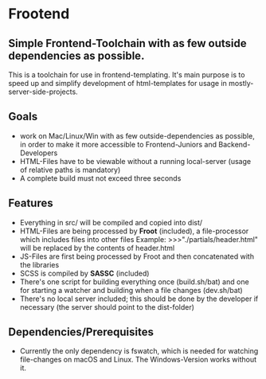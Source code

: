# Frootend
## Simple Frontend-Toolchain with as few outside dependencies as possible.

This is a toolchain for use in frontend-templating.
It's main purpose is to speed up and simplify development of html-templates for usage in mostly-server-side-projects.


## Goals
- work on Mac/Linux/Win with as few outside-dependencies as possible, in order to make it more accessible to Frontend-Juniors and Backend-Developers
- HTML-Files have to be viewable without a running local-server (usage of relative paths is mandatory)
- A complete build must not exceed three seconds

## Features
- Everything in src/ will be compiled and copied into dist/
- HTML-Files are being processed by **Froot** (included), a file-processor which includes files into other files
  Example: >>>"./partials/header.html" will be replaced by the contents of header.html
- JS-Files are first being processed by Froot and then concatenated with the libraries
- SCSS is compiled by **SASSC** (included)
- There's one script for building everything once (build.sh/bat) and one for starting a watcher and building when a file changes (dev.sh/bat)
- There's no local server included; this should be done by the developer if necessary (the server should point to the dist-folder)

## Dependencies/Prerequisites
- Currently the only dependency is fswatch, which is needed for watching file-changes on macOS and Linux. The Windows-Version works without it.
